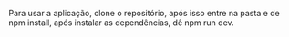 Para usar a aplicação, clone o repositório, após isso entre na pasta e de npm install, após instalar as dependências, dê npm run dev.